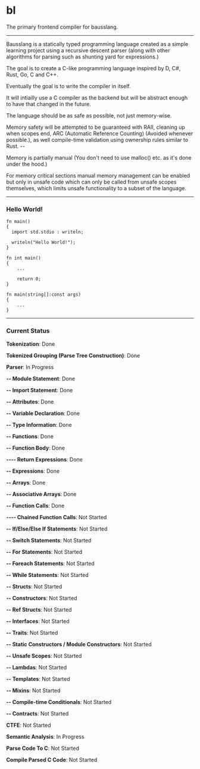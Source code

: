 # bl
The primary frontend compiler for bausslang.

---

Bausslang is a statically typed programming language created as a simple learning project using a recursive descent parser (along with other algorithms for parsing such as shunting yard for expressions.)

The goal is to create a C-like programming language inspired by D, C#, Rust, Go, C and C++.

Eventually the goal is to write the compiler in itself.

It will intiailly use a C compiler as the backend but will be abstract enough to have that changed in the future.

The language should be as safe as possible, not just memory-wise.

Memory safety will be attempted to be guaranteed with RAII, cleaning up when scopes end, ARC (Automatic Reference Counting) (Avoided whenever possible.), as well compile-time validation using ownership rules similar to Rust. --

Memory is partially manual (You don't need to use malloc() etc. as it's done under the hood.)

For memory critical sections manual memory management can be enabled but only in unsafe code which can only be called from unsafe scopes themselves, which limits unsafe functionality to a subset of the language.

---

### Hello World!

```
fn main()
{
  import std.stdio : writeln;
  
  writeln("Hello World!");
}
```

```
fn int main()
{
    ...

    return 0;
}
```

```
fn main(string[]:const args)
{
    ...
}
```

---

### Current Status

**Tokenization**: Done

**Tokenized Grouping (Parse Tree Construction)**: Done

**Parser**: In Progress

**-- Module Statement**: Done
  
**-- Import Statement**: Done

**-- Attributes**: Done

**-- Variable Declaration**: Done

**-- Type Information**: Done
  
**-- Functions**: Done

**-- Function Body**: Done

**---- Return Expressions**: Done

**-- Expressions**: Done

**-- Arrays**: Done

**-- Associative Arrays**: Done

**-- Function Calls**: Done

**---- Chained Function Calls**: Not Started

**-- If/Else/Else If Statements**: Not Started

**-- Switch Statements**: Not Started

**-- For Statements**: Not Started

**-- Foreach Statements**: Not Started

**-- While Statements**: Not Started

**-- Structs**: Not Started

**-- Constructors**: Not Started
  
**-- Ref Structs**: Not Started

**-- Interfaces**: Not Started

**-- Traits**: Not Started

**-- Static Constructors / Module Constructors**: Not Started

**-- Unsafe Scopes**: Not Started

**-- Lambdas**: Not Started

**-- Templates**: Not Started

**-- Mixins**: Not Started

**-- Compile-time Conditionals**: Not Started

**-- Contracts**: Not Started
  
**CTFE**: Not Started

**Semantic Analysis**: In Progress

**Parse Code To C**: Not Started

**Compile Parsed C Code**: Not Started
